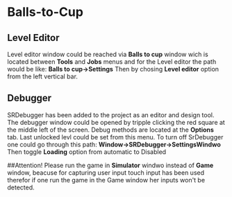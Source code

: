 # Balls-to-Cup
## Level Editor
Level editor window could be reached via <b>Balls to cup</b> window wich is located between <b>Tools</b> and <b>Jobs</b> menus and for the Level editor the path would be like:
<b>Balls to cup->Settings</b>
Then by chosing <b>Level editor</b> option from the left vertical bar.

## Debugger
SRDebugger has been added to the project as an editor and design tool. The debugger window could be opened by tripple clicking the red square at the middle left of the screen.
Debug methods are located at the <b>Options</b> tab.
Last unlocked levl could be set from this menu.
To turn off SrDebugger one could go through this path:
<b>Window->SRDebugger->SettingsWindwo</b>
Then toggle <b>Loading</b> option from automatic to Disabled

##Attention!
Please run the game in <b>Simulator</b> windwo instead of <b>Game</b> window, beacuse for capturing user input touch input has been used therefor if one run the game in the Game window her inputs won't be detected.
